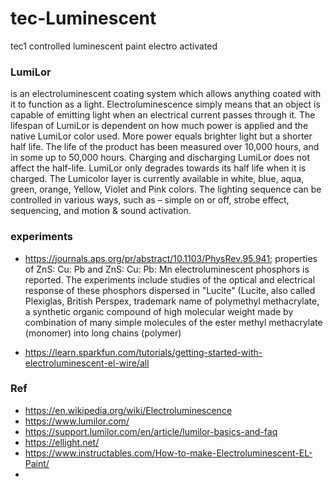 # tec-Luminescent
tec1 controlled luminescent paint electro activated


### LumiLor 
is an electroluminescent coating system which allows anything coated with it to function as a light. Electroluminescence simply means that an object is capable of emitting light when an electrical current passes through it. The lifespan of LumiLor is dependent on how much power is applied and the native LumiLor color used. More power equals brighter light but a shorter half life. The life of the product has been measured over 10,000 hours, and in some up to 50,000 hours. Charging and discharging LumiLor does not affect the half-life. LumiLor only degrades towards its half life when it is charged. The Lumicolor layer is currently available in white, blue, aqua, green, orange, Yellow, Violet and Pink colors. The lighting sequence can be controlled in various ways, such as – simple on or off, strobe effect, sequencing, and motion & sound activation. 

### experiments
- https://journals.aps.org/pr/abstract/10.1103/PhysRev.95.941; properties of ZnS: Cu: Pb and ZnS: Cu: Pb: Mn electroluminescent phosphors is reported. The experiments include studies of the optical and electrical response of these phosphors dispersed in "Lucite" (Lucite, also called Plexiglas, British Perspex, trademark name of polymethyl methacrylate, a synthetic organic compound of high molecular weight made by combination of many simple molecules of the ester methyl methacrylate (monomer) into long chains (polymer)

- https://learn.sparkfun.com/tutorials/getting-started-with-electroluminescent-el-wire/all




### Ref
- https://en.wikipedia.org/wiki/Electroluminescence
- https://www.lumilor.com/
- https://support.lumilor.com/en/article/lumilor-basics-and-faq
- https://ellight.net/
- https://www.instructables.com/How-to-make-Electroluminescent-EL-Paint/
- 
